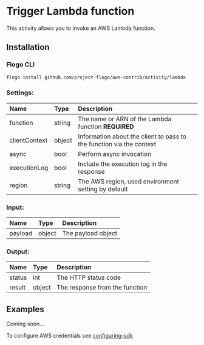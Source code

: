 # Trigger Lambda function
This activity allows you to invoke an AWS Lambda function.

## Installation
### Flogo CLI
```bash
flogo install github.com/project-flogo/aws-contrib/activity/lambda
```

### Settings:
| Name          | Type   | Description
|:---           | :---   | :---     
| function      | string | The name or ARN of the Lambda function **REQUIRED**
| clientContext | object | Information about the client to pass to the function via the context
| async         | bool   | Perform async invocation
| executionLog  | bool   | Include the execution log in the response
| region        | string | The AWS region, used environment setting by default

### Input:
| Name     | Type   | Description
|:---      | :---   | :---     
| payload  | object | The payload object

### Output:
| Name   | Type   | Description
|:---    | :---   | :---     
| status | int    | The HTTP status code
| result | object | The response from the function


## Examples
Coming soon...

To configure AWS credentials see [configuring-sdk](https://docs.aws.amazon.com/sdk-for-go/v1/developer-guide/configuring-sdk.html)